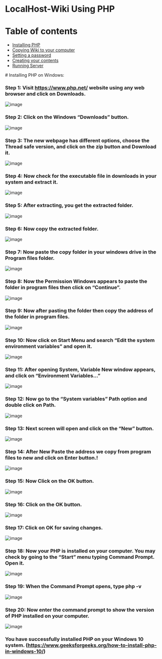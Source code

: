 # LocalHost-Wiki Using PHP

Table of contents
=================

<!--ts-->
  * [Installing PHP](#php)
  * [Copying Wiki to your computer](#wikitocomputer)
  * [Setting a password](#setpass)
  * [Creating your contents](#creatingcontents)
  * [Running Server](#runserver)
<!--te-->

<a name="php"/>
# Installing PHP on Windows:

### Step 1: Visit https://www.php.net/ website using any web browser and click on Downloads.
![image](https://github.com/Vasilis414/LocalHost-Wiki/assets/83064774/eb48b97c-ea6c-4179-bbe6-d7c179ccec2f)
### Step 2: Click on the Windows “Downloads” button.
![image](https://github.com/Vasilis414/LocalHost-Wiki/assets/83064774/f110b09e-d161-4a4d-9fea-c9ee8fcf3abd)
### Step 3: The new webpage has different options, choose the Thread safe version, and click on the zip button and Download it.
![image](https://github.com/Vasilis414/LocalHost-Wiki/assets/83064774/d3409e5f-071b-41f9-a615-7b3440d4420f)
### Step 4: Now check for the executable file in downloads in your system and extract it.
![image](https://github.com/Vasilis414/LocalHost-Wiki/assets/83064774/b8d140f3-6be3-4aa7-8b0b-c51ab7b974b3)
### Step 5: After extracting, you get the extracted folder.
![image](https://github.com/Vasilis414/LocalHost-Wiki/assets/83064774/0d1e2f36-1557-4cd9-bdab-2f3053a7318e)
### Step 6: Now copy the extracted folder.
![image](https://github.com/Vasilis414/LocalHost-Wiki/assets/83064774/3ffdd728-5e6d-40ec-86b0-d4d5bfef2142)
### Step 7: Now paste the copy folder in your windows drive in the Program files folder.
![image](https://github.com/Vasilis414/LocalHost-Wiki/assets/83064774/cbbf6690-dea5-4bc4-adc1-f3a6674ff261)
### Step 8: Now the Permission Windows appears to paste the folder in program files then click on “Continue”.
![image](https://github.com/Vasilis414/LocalHost-Wiki/assets/83064774/aef766d7-1d00-40f2-af75-b80d98acb367)
### Step 9: Now after pasting the folder then copy the address of the folder in program files.
![image](https://github.com/Vasilis414/LocalHost-Wiki/assets/83064774/01b106b9-ada8-47d6-97a8-3abf0a9e2da7)
### Step 10: Now click on Start Menu and search “Edit the system environment variables” and open it.
![image](https://github.com/Vasilis414/LocalHost-Wiki/assets/83064774/a6dc39e0-878f-4122-a6f3-e95216565cd2)
### Step 11: After opening System, Variable New window appears, and click on “Environment Variables…”
![image](https://github.com/Vasilis414/LocalHost-Wiki/assets/83064774/d9d3bdf3-e5eb-4548-8b4e-234d0129e86b)
### Step 12: Now go to the “System variables” Path option and double click on Path.
![image](https://github.com/Vasilis414/LocalHost-Wiki/assets/83064774/da552a47-186b-47cc-a69f-849ec6234618)
### Step 13: Next screen will open and click on the “New” button.
![image](https://github.com/Vasilis414/LocalHost-Wiki/assets/83064774/58accb4b-408e-463c-9166-a84654d74e0d)
### Step 14: After New  Paste the address we copy from program files to new and click on Enter button.!
![image](https://github.com/Vasilis414/LocalHost-Wiki/assets/83064774/e9bea56d-68a9-4448-8f75-bd16ef8292f2)
### Step 15: Now Click on the OK button.
![image](https://github.com/Vasilis414/LocalHost-Wiki/assets/83064774/04e8b21a-c839-45d6-aedf-75c20306868d)
### Step 16:  Click on the OK button. 
![image](https://github.com/Vasilis414/LocalHost-Wiki/assets/83064774/db19c740-45b3-426c-b185-73845b49ecb3)
### Step 17: Click on OK for saving changes.
![image](https://github.com/Vasilis414/LocalHost-Wiki/assets/83064774/15c99641-83ec-45e7-877c-0fd70bd5a9cc)
### Step 18: Now your PHP is installed on your computer. You may check by going to the “Start” menu typing Command Prompt. Open it.
![image](https://github.com/Vasilis414/LocalHost-Wiki/assets/83064774/5c0d31fc-d020-4cee-93e5-26da4ee8d230)
### Step 19: When the Command Prompt opens, type php -v
![image](https://github.com/Vasilis414/LocalHost-Wiki/assets/83064774/2d78bed7-5374-47b1-a6bd-7187d8bf018d)
### Step 20: Now enter the command prompt to show the version of PHP installed on your computer.
![image](https://github.com/Vasilis414/LocalHost-Wiki/assets/83064774/962ba0fa-1509-4cb4-bc6b-3b5c487d2cf1)
### You have successfully installed PHP on your Windows 10 system. (https://www.geeksforgeeks.org/how-to-install-php-in-windows-10/)
</a>
